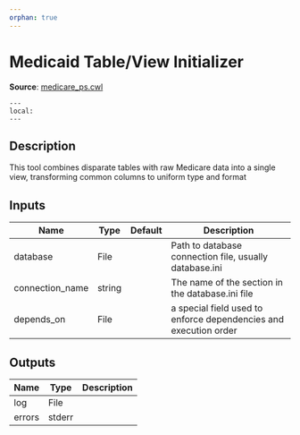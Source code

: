 ```yaml
---
orphan: true
---
```

# Medicaid Table/View Initializer

**Source**: [medicare_ps.cwl](../members/medicare_combine_tables_cwl.md)

```{contents}
---
local:
---
```

## Description
This tool combines disparate tables with raw Medicare data into a single
view, transforming common columns to uniform type and format


## Inputs

| Name            | Type   | Default | Description                                                      |
|-----------------|--------|---------|------------------------------------------------------------------|
| database        | File   |         | Path to database connection file, usually database.ini           |
| connection_name | string |         | The name of the section in the database.ini file                 |
| depends_on      | File   |         | a special field used to enforce dependencies and execution order |

## Outputs

| Name   | Type   | Description |
|--------|--------|-------------|
| log    | File   |             |
| errors | stderr |             |
